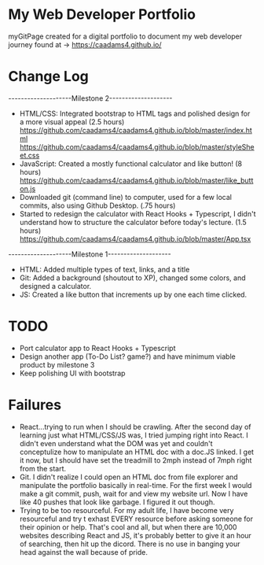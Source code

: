 # My Web Developer Portfolio
myGitPage created for a digital portfolio to document my web developer journey found at -> https://caadams4.github.io/

# Change Log
--------------------Milestone 2--------------------
- HTML/CSS: Integrated bootstrap to HTML tags and polished design for a more visual appeal (2.5 hours) 
https://github.com/caadams4/caadams4.github.io/blob/master/index.html
https://github.com/caadams4/caadams4.github.io/blob/master/styleSheet.css
- JavaScript: Created a mostly functional calculator and like button! (8 hours)
https://github.com/caadams4/caadams4.github.io/blob/master/like_button.js
- Downloaded git (command line) to computer, used for a few local commits, also using Github Desktop. (.75 hours)
- Started to redesign the calculator with React Hooks + Typescript, I didn't understand how to structure the calculator before today's lecture. (1.5 hours)                     
https://github.com/caadams4/caadams4.github.io/blob/master/App.tsx


--------------------Milestone 1--------------------
- HTML: Added multiple types of text, links, and a title
- Git: Added a background (shoutout to XP), changed some colors, and designed a calculator. 
- JS: Created a like button that increments up by one each time clicked. 
 

# TODO
- Port calculator app to React Hooks + Typescript
- Design another app (To-Do List? game?) and have minimum viable product by milestone 3
- Keep polishing UI with bootstrap



# Failures
- React...trying to run when I should be crawling. After the second day of learning just what HTML/CSS/JS was, I tried jumping right into React. I didn't even understand what the DOM was yet and couldn't conceptulize how to manipulate an HTML doc with a doc.JS linked. I get it now, but I should have set the treadmill to 2mph instead of 7mph right from the start. 
- Git. I didn't realize I could open an HTML doc from file explorer and manipulate the portfolio basically in real-time. For the first week I would make a git commit, push, wait for and view my website url. Now I have like 40 pushes that look like garbage. I figured it out though. 
- Trying to be too resourceful. For my adult life, I have become very resourceful and try t exhast EVERY resource before asking someone for their opinion or help. That's cool and all, but when there are 10,000 websites describing React and JS, it's probably better to give it an hour of searching, then hit up the dicord. There is no use in banging your head against the wall because of pride. 
 












